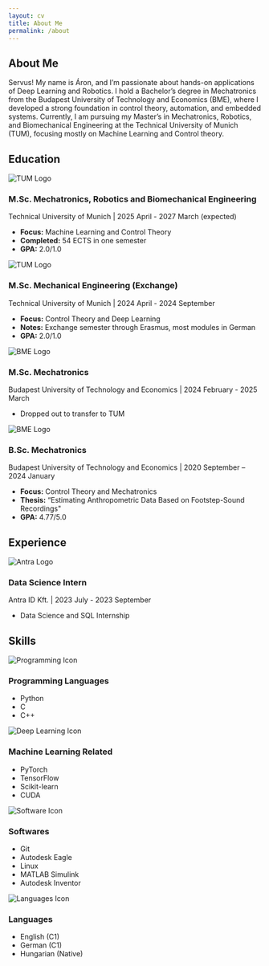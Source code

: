 ```yaml
---
layout: cv
title: About Me
permalink: /about
---
```


<section id="about">
  <h2>About Me</h2>
  <p>Servus! My name is Áron, and I’m passionate about hands-on applications of Deep Learning and Robotics. I hold a Bachelor’s degree in Mechatronics from the Budapest University of Technology and Economics (BME), where I developed a strong foundation in control theory, automation, and embedded systems. Currently, I am pursuing my Master’s in Mechatronics, Robotics, and Biomechanical Engineering at the Technical University of Munich (TUM), focusing mostly on Machine Learning and Control theory.</p>
</section>

<section id="education">
  <h2>Education</h2>
  <div class="education-container">

  <!-- MSc Mechatronics, TUM -->
  <div class="edu-card">
    <div class="edu-header">
      <img src="/assets/tum-logo.png" alt="TUM Logo" class="university-logo">
      <div class="edu-text">
        <h3>M.Sc. Mechatronics, Robotics and Biomechanical Engineering</h3>
        <span>Technical University of Munich | 2025 April - 2027 March (expected)</span>
      </div>
    </div>
    <div class="edu-details">
      <ul>
        <li><strong>Focus:</strong> Machine Learning and Control Theory</li>
        <li><strong>Completed:</strong> 54 ECTS in one semester</li>
        <li><strong>GPA:</strong> 2.0/1.0</li>
      </ul>
    </div>
  </div>

  <!-- MSc Mechanical Engineering (Exchange), TUM -->
  <div class="edu-card">
    <div class="edu-header">
      <img src="/assets/tum-logo.png" alt="TUM Logo" class="university-logo">
      <div class="edu-text">
        <h3>M.Sc. Mechanical Engineering (Exchange)</h3>
        <span>Technical University of Munich | 2024 April - 2024 September</span>
      </div>
    </div>
    <div class="edu-details">
      <ul>
        <li><strong>Focus:</strong> Control Theory and Deep Learning</li>
        <li><strong>Notes:</strong> Exchange semester through Erasmus, most modules in German</li>
        <li><strong>GPA:</strong> 2.0/1.0</li>
      </ul>
    </div>
  </div>

  <!-- MSc Mechatronics, BME -->
  <div class="edu-card">
    <div class="edu-header">
      <img src="/assets/bme-logo.png" alt="BME Logo" class="university-logo">
      <div class="edu-text">
        <h3>M.Sc. Mechatronics</h3>
        <span>Budapest University of Technology and Economics | 2024 February - 2025 March</span>
      </div>
    </div>
    <div class="edu-details">
      <ul>
        <li>Dropped out to transfer to TUM</li>
      </ul>
    </div>
  </div>

  <!-- BSc Mechatronics, BME -->
  <div class="edu-card">
    <div class="edu-header">
      <img src="/assets/bme-logo.png" alt="BME Logo" class="university-logo">
      <div class="edu-text">
        <h3>B.Sc. Mechatronics</h3>
        <span>Budapest University of Technology and Economics | 2020 September – 2024 January</span>
      </div>
    </div>
    <div class="edu-details">
      <ul>
        <li><strong>Focus:</strong> Control Theory and Mechatronics</li>
        <li><strong>Thesis:</strong> “Estimating Anthropometric Data Based on Footstep-Sound Recordings"</li>
        <li><strong>GPA:</strong> 4.77/5.0</li>
      </ul>
    </div>
  </div>

</div>
</section>

<section id="experience">
  <h2>Experience</h2>
  <div class="experience-container">

  <!-- Antra Intern -->
  <div class="exp-card">
    <div class="exp-header">
      <img src="/assets/antra-logo.png" alt="Antra Logo" class="company-logo">
      <div class="exp-text">
        <h3>Data Science Intern</h3>
        <span>Antra ID Kft. | 2023 July - 2023 September</span>
        </div>
      </div>
      <div class="exp-details">
        <ul>
          <li>Data Science and SQL Internship</li>
        </ul>
      </div>
    </div>
  </div>
</section>

<section id="skills">
  <h2>Skills</h2>
  <div class="skills-container">

  <!-- Programming Languages -->
  <div class="skill-card">
    <div class="skill-header">
      <img src="/assets/programming-logo.png" alt="Programming Icon" class="skill-icon">
      <div class="skill-text">
        <h3>Programming Languages</h3>
      </div>
    </div>
    <div class="skill-details">
      <ul>
        <li>Python</li>
        <li>C</li>
        <li>C++</li>
        </ul>
      </div>
    </div>

  <!-- DL Related -->
  <div class="skill-card">
    <div class="skill-header">
      <img src="/assets/dl-icon.png" alt="Deep Learning Icon" class="skill-icon">
      <div class="skill-text">
        <h3>Machine Learning Related</h3>
      </div>
    </div>
    <div class="skill-details">
      <ul>
        <li>PyTorch</li>
        <li>TensorFlow</li>
        <li>Scikit-learn</li>
        <li>CUDA</li>
      </ul>
    </div>
  </div>

  <!-- Softwares -->
  <div class="skill-card">
    <div class="skill-header">
      <img src="/assets/software-icon.png" alt="Software Icon" class="skill-icon">
      <div class="skill-text">
        <h3>Softwares</h3>
      </div>
      </div>
      <div class="skill-details">
      <ul>
        <li>Git</li>
        <li>Autodesk Eagle</li>
        <li>Linux</li>
        <li>MATLAB Simulink</li>
        <li>Autodesk Inventor</li>
        </ul>
      </div>
    </div>

  <!-- Languages -->
  <div class="skill-card">
    <div class="skill-header">
      <img src="/assets/languages-icon.png" alt="Languages Icon" class="skill-icon">
      <div class="skill-text">
        <h3>Languages</h3>
      </div>
    </div>
    <div class="skill-details">
      <ul>
        <li>English (C1) </li>
        <li>German (C1) </li>
        <li>Hungarian (Native) </li>
      </ul>
    </div>
  </div>

</div>
</section>
